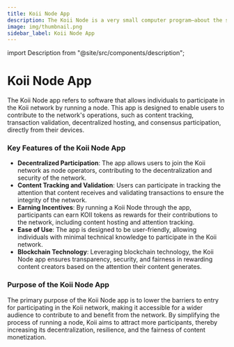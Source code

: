 ```yaml
---
title: Koii Node App
description: The Koii Node is a very small computer program—about the same size as your favorite music-playing app—that allows you to run compute jobs called “tasks” for people around the world. They pay you to rent the extra space, like Uber for your computer, but it stays on your desk at all times.
image: img/thumbnail.png
sidebar_label: Koii Node App
---
```


import Description from "@site/src/components/description";

# Koii Node App

<Description
  text="The Koii Node is a very small computer program—about the same size as your favorite music-playing app—that allows you to run compute jobs called “tasks” for people around the world. They pay you to rent the extra space, like Uber for your computer, but it stays on your desk at all times."
/>

The Koii Node app refers to software that allows individuals to participate in the Koii network by running a node. This app is designed to enable users to contribute to the network's operations, such as content tracking, transaction validation, decentralized hosting, and consensus participation, directly from their devices.

### Key Features of the Koii Node App

- **Decentralized Participation**: The app allows users to join the Koii network as node operators, contributing to the decentralization and security of the network.
- **Content Tracking and Validation**: Users can participate in tracking the attention that content receives and validating transactions to ensure the integrity of the network.
- **Earning Incentives**: By running a Koii Node through the app, participants can earn KOII tokens as rewards for their contributions to the network, including content hosting and attention tracking.
- **Ease of Use**: The app is designed to be user-friendly, allowing individuals with minimal technical knowledge to participate in the Koii network.
- **Blockchain Technology**: Leveraging blockchain technology, the Koii Node app ensures transparency, security, and fairness in rewarding content creators based on the attention their content generates.

### Purpose of the Koii Node App

The primary purpose of the Koii Node app is to lower the barriers to entry for participating in the Koii network, making it accessible for a wider audience to contribute to and benefit from the network. By simplifying the process of running a node, Koii aims to attract more participants, thereby increasing its decentralization, resilience, and the fairness of content monetization.
